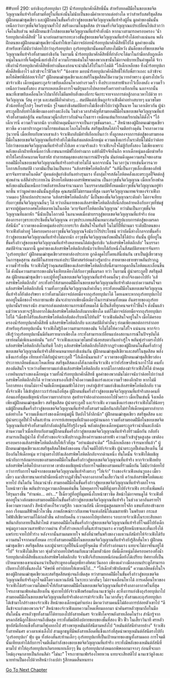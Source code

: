 ##บทที่ 290: แย่งชิงถุงร้อยบุปผา (2)
น้ำร้อยบุปผาศักดิ์สิทธิ์นั้น สำหรับยอดฝีมือในขอบเขตจิตวิญญาณที่แท้จริงทั้งสามที่อยู่ในที่แห่งนั้นไม่นับเป็นของมีค่าหายากแต่อย่างใด
ทว่าสำหรับสตรีชุดสีสด ผู้ฝึกตนเฒ่าชุดเขียว และผู้ฝึกตนในขั้นครึ่งก้าวสู่ขอบเขตจิตวิญญาณที่แท้จริงผู้อื่น มูลค่าของมันนั้นเหนือกว่าอาวุธชั้นจิตวิญญาณทั่วไป
สตรีงดงามในชุดสีสด ปราณครึ่งจิตวิญญาณแปรเปลี่ยนไปแล้วกว่าเจ็ดในสิบส่วน พลังฝึกตนเข้าใกล้ขอบเขตจิตวิญญาณที่แท้จริงยิ่งนัก
หากนางสามารถครอบครอง ‘น้ำร้อยบุปผาศักดิ์สิทธิ์’ ได้ นางย่อมสามารถทะลวงขั้นสู่ขอบเขตจิตวิญญาณที่แท้จริงได้อย่างแน่นอน
พลังฝึกตนของผู้ฝึกตนเฒ่าชุดเขียวนั้นทำให้เขาไม่อาจปล่อยน้ำร้อยบุปผาศักดิ์สิทธิ์ไปได้ มูลค่าของมันสำหรับเขาไม่นับว่าด้อยไปกว่าถุงร้อยบุปผา
ถุงร้อยบุปผานั้นคนทั้งสองไม่มีหวัง มันคือของที่ขอบเขตจิตวิญญาณที่แท้จริงทั้งสามแย่งชิงกัน
ในยามนี้
น้ำร้อยบุปผาศักดิ์สิทธิ์ที่กำลังจะได้มาในกำมือกลับถูกเด็กหนุ่มในนภาที่เจ็ดผู้หนึ่งแย่งชิงไป ความโกรธแค้นในใจของพวกเขานั้นไม่อาจอธิบายเป็นคำพูดได้
จ้าวเฟิงกำน้ำร้อยบุปผาศักดิ์สิทธิ์อย่างมั่นคงก่อนจะนำมันใส่ไปในกำไลมิติ
“ไอ้เด็กเหลือขอ ทิ้งน้ำร้อยบุปผาศักดิ์สิทธิ์เอาไว้ แล้วข้าจะไว้ชีวิตเจ้า”
“น้องชาย มอบน้ำร้อยบุปผาศักดิ์สิทธิ์ให้กับพี่สาวเถอะ แล้วข้าจะขอให้ศิษย์พี่ปล่อยเจ้าไป”
ผู้ฝึกตนเฒ่าชุดเขียวและสตรีในชุดสีสดใช้ความวุ่นวายอำพราง มุ่งตรงไปหวังฆ่าจ้าวเฟิง
เด็กหนุ่มตระกูลจ้าวขยับเคลื่อนไหวอย่างรวดเร็ว ทิ้งประกายสายฟ้าเอาไว้เบื้องหลัง ความเร็วเหนือกว่าคนทั้งสอง สามารถหลบเลี่ยงการโจมตีรุนแรงไปหลายครั้งคราอย่างเยือกเย็น
นอกจากนั้น ขณะที่เขาขยับเคลื่อนไหวไปมาก็ยังไม่ลืมหยิบสิ่งของที่กระจัดกระจายจากการต่อสู้กลางเวหาไปด้วย
ยาจิตวิญญาณ วัสดุ อาวุธ และสมบัติล้ำค่าต่างๆ... สมบัติแต่ล่ะชิ้นถูกจ้าวเฟิงตีค่าอย่างสบายๆ
แมวขโมยตัวน้อยที่อยู่ใกล้ๆ โหดร้ายนัก จู่โจมแย่งชิงสมบัติอย่างไม่เชื่องช้าไปกว่าผู้เป็นนาย
ในเวลาเดียวกัน ผู้นำตระกูลปี้กลับทำได้เพียงมองอย่างตะลึงงัน
ในช่วงเวลาสำคัญที่สามยอดฝีมือในขอบเขตจิตวิญญาณที่แท้จริงทั้งสามต่อสู้กัน คนกับแมวคู่นี้กลับราวกับมัจฉาในธารา เหมือนเช่นเรียกลมเรียกฝนได้ดั่งใจ
“ไอ้เด็กเวรนี่ ความเร็วมากนัก บางทีผ้าคลุมนั่นอาจจะเป็นอาวุธชั้นมรดก...”
สีหน้าของผู้ฝึกตนเฒ่าชุดเขียวขาวซีด ดวงตาปรากฏความโกรธแค้นและโลภโมโทสัน
สตรีชุดสีสดไล่ล่าโจมตีอย่างดุดัน
ใจกลางความวุ่นวายนี้ เมื่อเทียบกับพวกเขาแล้ว จ้าวเฟิงกลับมีท่าทีเยือกเย็นกว่า ทั้งลูกหลงจากการต่อสู้ของสามยอดฝีมือในขอบเขตจิตวิญญาณที่แท้จริงยังไม่เห็นส่งผลต่อเด็กหนุ่ม ความแข็งแกร่งในระดับนี้ไม่นับว่าด้อยไปกว่าขอบเขตจิตวิญญาณที่แท้จริงทั่วไปเลย
ความจริงแล้ว จ้าวเฟิงจงใจไม่สู้กับทั้งสอง
ไม่เพียงเพราะพลังของอีกฝ่ายที่เหนือกว่าสี่เงาขนนกทมิฬไปอย่างมาก แต่ยังมีปัจจัยอื่นอีก
หากเด็กหนุ่มลงมือฆ่าหรือทำให้ใครสักคนบาดเจ็บสาหัส ทำลายสมดุลของสถานการณ์ปัจจุบัน มันย่อมดึงดูดความสนใจของสามยอดฝีมือในขอบเขตจิตวิญญาณที่แท้จริงอย่างช่วยไม่ได้
นอกจากนั้น ในเวลาวุ่นวายเช่นนี้ควรฉวยโอกาสเก็บสมบัติ เวลามันเป็นเงินเป็นทอง
“แส้อสรพิษโลหิตลึกลับ”
“แส้นี่เป็นอาวุธเลื่องชื่อของลัทธิมารจันทราชาดในอดีต”
ผู้คนต่อสู้แย่งชิงกันอย่างรุนแรง
ทั้งกลุ่มโจรสลัดโลหิตคลั่งและตระกูลปี้จิตต่อสู้พุ่งพล่าน
แส้สีดำประกายเงิน มีรอยโลหิตของอสรพิษพาดผ่าน เป็นอาวุธชั้นจิตวิญญาณ เมื่อเหวี่ยงฟาด พลังของมันนั้นเหนือกว่าพลังสายเลือดจำนวนมาก
ในบรรดาสมบัติทั้งหมดมีอาวุธชั้นจิตวิญญาณอยู่ห้าหกชิ้น ทว่ามูลค่าของมันนั้นสูงที่สุด คุณสมบัติไม่ธรรมดาที่สุด
เนตรจิตวิญญาณเทพเจ้าของจ้าวเฟิงกวาดมอง รู้สึกแปลกประหลาด ‘แส้อสรพิษโลหิตลึกลับ’ นี้เป็นของชั้นจิตวิญญาณระดับต่ำ ไม่อาจเทียบกับอาวุธชั้นจิตวิญญาณอื่นๆ ได้
ทว่ากลิ่นอายของแส้อสรพิษโลหิตลึกลับนี้กลับคล้ายคลึงกับอาวุธที่ข่มขู่มาจากผู้คุ้มครองศพโลหิตลายเงินในอดีต ‘ดาบจันทร์โลหิตกลืนวิญญาณ’ ทว่ามันเป็นอาวุธชั้นจิตวิญญาณที่แตกหัก
“นี่นับเป็นโอกาสดี ในอนาคตเมื่อฆ่าบรรลุสู่ขอบเขตจิตวิญญาณที่แท้จริง ย่อมต้องการอาวุธระยะประชิดชั้นจิตวิญญาณ อาวุธประเภทแส้นั้นเหมาะสมกับรูปแบบการต่อสู้ของมรดกอัสนีนัก”
แววตาของเด็กหนุ่มส่องประกายระริก ตัดสินใจในทันที
ในไม่กี่ปีที่ผ่านมา ระดับฝึกตนของจ้าวเฟิงยังต่ำอยู่ ได้ครอบครองอาวุธชั้นจิตวิญญาณจึงนับว่าไร้ประโยชน์ ทว่าบัดนี้ห่างไกลจากขั้นครึ่งก้าวสู่ขอบเขตจิตวิญญาณที่แท้จริงไม่มากนัก อาวุธชั้นจิตวิญญาณยังพอฝืนใช้ได้บ้าง
ทันนั้น
ผู้ที่อยู่ในขั้นครึ่งก้าวสู่ขอบเขตจิตวิญญาณที่แท้จริงหลายคนได้ต่อสู้แย่งชิง ‘แส้อสรพิษโลหิตลึกลับ’
ในบรรดาสมบัติจำนวนมากนี้ มูลค่าของแส้อสรพิษโลหิตลึกลับนับว่าเทียบได้กับหนึ่งในสี่สมบัติสายธารจันทรา ‘ถุงร้อยบุปผา’
ผู้ฝึกตนเฒ่าชุดเขียวสายตาส่องประกาย ถูกดึงดูดไปโดยแส้นี้เช่นกัน
เขาเป็นผู้เชี่ยวชาญในการขุดสุสาน สมบัติในสายธารแห่งประวัติศาสตร์ย่อมล่วงรู้มาบ้าง สายตาของชายชราพลันปรากฏความชั่วร้ายขึ้น
จ้าวเฟิงไม่รู้ว่าคุณสมบัติของแส้อสรพิษโลหิตลึกลับนี้สามารถดูดกลืนโลหิตและเลื่อนขึ้นได้ ดังนั้นความสามารถของมันจึงเทียบเคียงได้กับอาวุธชั้นมรดก
ทว่า ในยามนี้
ผู้นำตระกูลปี้ สตรีชุดสีสด ผู้ฝึกตนเฒ่าชุดเขียว และผู้ที่อยู่ในขอบเขตจิตวิญญาณที่แท้จริงคนอื่นๆ ต่างก็จ้องมองไปยัง ‘แส้อสรพิษโลหิตลึกลับ’
กระทั่งทำให้สามยอดฝีมือในขอบเขตจิตวิญญาณที่แท้จริงต้องแบ่งความสนใจมา
แส้อสรพิษโลหิตลึกลับนี้ รวมทั้งอาวุธชั้นจิตวิญญาณล้ำค่าอื่นๆ กระทั่งยอดฝีมือในขอบเขตจิตวิญญาณที่แท้จริงก็ยังต้องริษยา
ทว่าทั้งสามไม่อาจปล่อยมือจากถุงร้อยบุปผาได้
โดยเฉพาะหากถุงร้อยบุปผาไปตกอยู่ในมือของโจรเถาชานเฟ่ย มันจะลำบากเพียงมือเดียวในการฆ่าคนทั้งหมด
อันตรายของถุงร้อยบุปผานั้นร้ายแรงนัก สามารถส่งผลต่อสถานการณ์ทั้งหมดได้ นี่เป็นสิ่งที่ทุกคนจดจำไว้ขึ้นใจ
ดังนั้นแล้ว แม้ว่าพวกเขาจะรู้สึกอยากได้แส้อสรพิษโลหิตลึกลับมากเพียงใด แต่ก็ไม่อาจปล่อยมือจากถุงร้อยบุปผาไปได้
“เมื่อข้าได้รับแส้อสรพิษโลหิตลึกลับต้องรีบหนีไปทันที”
จ้าวเฟิงตัดสินใจอยู่ในใจ
เมื่อได้ครอบครองน้ำร้อยบุปผาศักดิ์สิทธิ์ แส้อสรพิษโลหิตลึกลับ และสมบัติล้ำค่าอื่นๆ ย่อมเพียงพอต่อการล่าถอย
สำหรับถุงร้อยบุปผานั้น จ้าวเฟิงไม่รู้ถึงความสามารถของมัน จึงไม่ได้ให้ความใส่ใจ
แน่นอน
หากจ้าวเฟิงรู้ว่าถุงร้อยบุปผานั้นมีอันตรายมากเพียงใด กระทั่งสามารถเปลี่ยนแปลงสถานการณ์ในปัจจุบันได้ เขาย่อมไม่เพิกเฉยต่อมัน
“แย่ง”
จ้าวเฟิงและแมวขโมยตัวน้อยสบตากันอย่างรู้ใจ พลันพุ่งร่างตรงไปยังแส้อสรพิษโลหิตลึกลับในทันที
ใกล้ๆ แส้อสรพิษโลหิตลึกลับได้ปรากฏร่างของผู้ฝึกตนในขั้นครึ่งก้าวสู่ขอบเขตจิตวิญญาณที่แท้จริงสี่ห้าคนหมายแย่งชิงเช่นกัน
ผู้ฝึกตนเฒ่าชุดสีเขียวและสตรีในชุดสีสด พลังแข็งแกร่งที่สุด เทียบเท่าได้กับผู้นำตระกูลปี้
“ไอ้เด็กนั่นมาแล้ว”
แววตาของผู้ฝึกตนเฒ่าชุดสีเขียวส่องประกายเกลียดชังและโหดเหี้ยม
สตรีชุดสีสดเองก็สังเกตเห็นจ้าวเฟิง ทว่ายังรักษาสีหน้าเอาไว้ได้
คนทั้งสองตัดสินใจ ระหว่างที่พยายามแย่งชิงแส้อสรพิษโลหิตลึกลับ หากมีโอกาสต้องฆ่าจ้าวเฟิงให้ได้
ผ้าคลุมเงาหยินบนร่างของเด็กหนุ่ม รวมทั้งน้ำร้อยบุปผาศักดิ์สิทธิ์ มูลค่าของพวกมันไม่อาจนับว่าด้อยไปกว่าแส้อสรพิษโลหิตลึกลับได้
ทว่าพวกเขาเองก็เข้าใจถึงความแข็งแกร่งและความเร็วของอีกฝ่าย หากไม่มีโอกาสทอง ย่อมไม่อาจโจมตีเด็กหนุ่มผมฟ้าได้ง่ายๆ
เหล่าผู้เข้าร่วมแย่งชิงแส้อสรพิษโลหิตลึกลับ รวมทั้งจ้าวเฟิง ได้เข้าสู่สภาวะเร่าร้อนถึงที่สุด
ผู้ฝึกตนขั้นครึ่งก้าวสู่ขอบเขตจิตวิญญาณที่แท้จริงสองคนที่อ่อนแอที่สุดเผชิญหน้ากับความยากลำบาก สุดท้ายจำต้องล่าถอยออกไปชั่วคราว
เมื่อเป็นเช่นนี้ จึงเหลือเพียงผู้ฝึกตนเฒ่าชุดเขียว สตรีชุดสีสด ผู้นำตระกูลปี้ และจ้าวเฟิง
ความแข็งแกร่งของจ้าวเฟิงไม่ใช่น้อยๆ แม้ผู้ฝึกตนขั้นครึ่งก้าวสู่ขอบเขตจิตวิญญาณที่แท้จริงทั้งสามร่วมมือกันกลับไม่ทำให้เด็กหนุ่มยากลำบากแต่อย่างใด
“ความแข็งแกร่งของเด็กหนุ่มผู้นี้ ปิดบังไว้ล้ำลึกนัก”
ผู้ฝึกตนเฒ่าชุดเขียว สตรีชุดสีสด และผู้นำตระกูลปี้หัวใจสั่นสะท้าน
อาจารย์เฮยหยุนที่เฝ้ามองอยู่ด้านนอก รวมทั้งสามยอดฝีมือในขอบเขตจิตวิญญาณที่แท้จริงทั้งสามที่กำลังต่อสู้กันก็รับรู้ถึงจุดนี้
พลังต่อสู่ของเด็กหนุ่มตระกูลจ้าวน่าตื่นตะลึงนัก ด้านความเร็วเมื่อเทียบกับสามผู้ฝึกตนขั้นครึ่งก้าวสู่ขอบเขตจิตวิญญาณที่แท้จริงที่ร่วมมือกัน กลับยังสามารถเป็นผู้นำได้
ทั่วทั้งร่างของจ้าวเฟิงปรากฏเสียงคำรามของสายฟ้า ความเร็วเข้าสู่จุดสูงสุด เขาต้องครอบครองแส้อสรพิษโลหิตลึกลับให้เร็วที่สุด
“อย่าแม้แต่จะคิด”
“ไอ้เด็กเหลือขอ เจ้ารนหาที่แล้ว”
ผู้ฝึกตนเฒ่าชุดเขียวและสตรีชุดสีสดใช้พลังของตน เริ่มโจมตีไปยังจ้าวเฟิง
ผู้นำตระกูลปี้เค้นเสียงเย็น ไม่ป้องกันให้เด็กหนุ่ม ทว่ามุ่งตรงไปยังแส้อสรพิษโลหิตลึกลับจากด้านหนึ่ง
ทันใดนั้น
จ้าวเฟิงได้เผชิญหน้ากับการล้อมกรอบของสามยอดฝีมือในขั้นครึ่งก้าวสู่ขอบเขตจิตวิญญาณที่แท้จริง
หากจ้าวเฟิงหยิบแส้อสรพิษโลหิตไปกลางอากาศ เขาต้องเผชิญหน้ากับการโจมตีของสามคนที่ร่วมมือกัน ไม่นับว่าด้อยไปกว่าการรับการโจมตีจากขอบเขตจิตวิญญาณที่แท้จริงตรงๆ
“ให้เจ้า”
ร่างของจ้าวเฟิงหล่นวูบลง
เมี้ยว เมี้ยว
แมวสีเทาขนาดเท่าฝ่ามือหนึ่งปรากฏตัวขึ้นใจกลางอากาศในเสี้ยววินาที คว้าแส้อสรพิษโลหิตและหายไป
อันใดกัน
ไอ้แมวน่าชัง
สามยอดฝีมือในขั้นครึ่งก้าวสู่ขอบเขตจิตวิญญาณที่แท้จริงตกใจจนใบหน้าขาวซีด พลันปรากฏความเกลียดแค้นขึ้น ไม่หยุดการโจมตีที่มุ่งตรงไปยังจ้าวเฟิง กระทั่งเพิ่มพลังให้รุนแรงขึ้น
“ท่านพ่อ... อย่า...”
ปี้เฉี่ยวยู่ที่อยู่ที่มุมหนึ่งใบหน้าขาวซีด สีหน้าไม่อาจทนดูได้
จ้าวเฟิงที่ตกอยู่ในวงล้อมของสามยอดฝีมือในขั้นครึ่งก้าวสู่ขอบเขตจิตวิญญาณที่แท้จริง ในช่วงเวลาอันตรายไร้ซึ่งความหวาดกลัว สีหน้ายังคงไร้ความรู้สึก
วงแหวนอัสนี
เด็กหนุ่มสูดลมหายใจลึก แขนทั้งสองข้างผายออก เรือนผมสีฟ้าพลิ้วไหวขึ้น ภาพลักษณ์ราวกับเทพเจ้าแห่งอัสนีใต้เมฆสายฟ้า
ในพริบตา กระแสไฟฟ้าสีเขียวครามก็ได้ก่อตัวขึ้น คล้ายกับคลื่น กวาดออกไปทุกทิศทาง
รอบกายจ้าวเฟิงในระยะสิบหลาพลันกลับกลายเป็นสีดำไหม้
สามยอดฝีมือในขั้นครึ่งก้าวสู่ขอบเขตจิตวิญญาณที่แท้จริงที่โจมตีไปยังเด็กหนุ่มถูกวงแหวนสายฟ้ากวาดผ่าน ทั่วทั้งร่างหกเกร็งสั่นสะท้านรุนแรง
ความรู้สึกหนึบชาและสั่นเกร็งได้แพร่กระจายไปทั่วร่าง
หลังจากนั้นสามลมหายใจ
พลังที่น่าพรั่นพรึงของวงแหวนอัสนีทำให้จ้าวเฟิงได้รับความสนใจจากคนทั้งหมด กระทั่งสามยอดฝีมือในขอบเขตจิตวิญญาณที่แท้จริงยังรู้สึกสั่นไหว
ผู้ฝึกตนเฒ่าชุดเขียว สตรีชุดสีสด และผู้นำตระกูลปี้ยืนนิ่งอยู่ที่จุดเดิม ทั่วทั้งร่างอ่อนแรง แทบจะไม่อาจยืนอยู่ได้
“ไป”
จ้าวเฟิงไม่เสียเวลา พุ่งตัวล่าถอยไปพร้อมกับแมวขโมยตัวน้อย
บัดนี้เด็กหนุ่มได้ครอบครองทั้งน้ำร้อยบุปผาศักดิ์สิทธิ์และแส้อสรพิษโลหิตลึกลับ จ้าวเฟิงจึงรีบหลบหนีก่อนเมื่อยังได้เปรียบ
ทิศทางที่เป็นเป้าหมายของเขาแน่นอนว่าเป็นประตูทองสัมฤทธิ์ทางทิศตะวันออก เพียงแค่วางมือลงบนประตูก็สามารถเปิดทางไปยังชั้นสองได้
“ศิษย์พี่ อย่าปล่อยให้เขาหนีไป...”
“ไอ้เด็กหัวฟ้าบัดซบนี่”
ความเกลียดชังในใจของผู้ฝึกตนเฒ่าชุดเขียวและสตรีชุดสีสดพุ่งจนถึงขีดสุด
ทว่าสามยอดฝีมือในขั้นครึ่งก้าวสู่ขอบเขตจิตวิญญาณที่แท้จริงถูกโจมตีโดยวงแหวนอัสนี ในระยะเวลาสั้นๆ ไม่อาจเคลื่อนไหวได้
การเคลื่อนไหวของจ้าวเฟิงได้สร้างความไม่พอใจให้กับสามยอดฝีมือในขอบเขตจิตวิญญาณที่แท้จริงกลางอากาศในที่สุด
โจรเถาชานเฟ่ยเค้นเสียงเย็น พุ่งกายไปยังจ้าวเฟิงพร้อมกับฉานเซว่ตูอิง ละทิ้งการแย่งชิงถุงร้อยบุปผาไป
สามยอดฝีมือในขอบเขตจิตวิญญาณที่แท้จริงต้องการฆ่าจ้าวเฟิง
ในเวลาสั้นๆ ทั้งสามและถุงร้อยบุปผาได้เข้ามาใกล้ร่างของจ้าวเฟิง
สีหน้าของเด็กหนุ่มย่ำแย่ลง มิคาดว่าสามคนนี้ไม่ต้องการปล่อยตัวเขาไป
“ดี งั้นข้าจะแย่งของพวกเจ้า”
สีหน้าของจ้าวเฟิงเผยความโหดเหี้ยมออกมา นำคันศรหลัวซุยมาถือในมือ
ทันใดนั้น ศรหลัวซุยทั้งสามก็ได้ทาบลงไปยังสายคันศร
จ้าวเฟิงโคจรพลังสายเลือดในร่าง สำนึกรู้จากมรดกอัสนีถูกใช้ออกจนถึงขีดสุด กระทั่งสัมผัสถึงปลายขอบของชั้นที่สอง
ฟิ้ว ฟิ้ว
ในเสี้ยววินาที ศรหลัวซุยอัสนีเยือกแข็งทั้งสามก็พุ่งออกไป สร้างพายุเหมันต์อัสนีตามหลังไป
“เหมันต์อัสนีทำลายล้าง”
จ้าวเฟิงรั้งสายคันศร ดวงตาเพ่งเล็งไป สามลูกธนูที่มีพลังสายเลือดที่แข็งแกร่งที่สุดนำพายุเหมันต์อัสนีตรงไปยัง ‘ถุงร้อยบุปผา’
ฟุ่บ ตูม
ทั้งห้องสั่นสะท้านเล็กๆ
ถุงร้อยบุปผาที่เป็นเป้าหมายของธนูทั้งสามดอก การโจมตีนั้นเทียบเท่าได้กับการโจมตีเต็มกำลังของขอบเขตจิตวิญญาณที่แท้จริง กระทั่งมีพลังของเหมันต์อัสนีที่ตามไป ทำให้ถุงร้อยบุปผาเกิดรอยแยกเล็กๆๆ ขึ้น
ถุงร้อยบุปผาส่งหมอกพิษออกมาจางๆ ก่อนที่จะเผาไหม้ถุงจนกลายเป็นก้อนสีดำ
“ไม่นะ”
โจรเถาชานเฟ่ยร้องโหยหวน แทบจะเสียสติไป
ฉานเซว่ตูอิงและนายท่านปี้มองไปด้วยสีหน้าว่างเปล่า รู้สึกหมดสิ้นหนทาง


[Go To Next Chapter]( ./70.md)